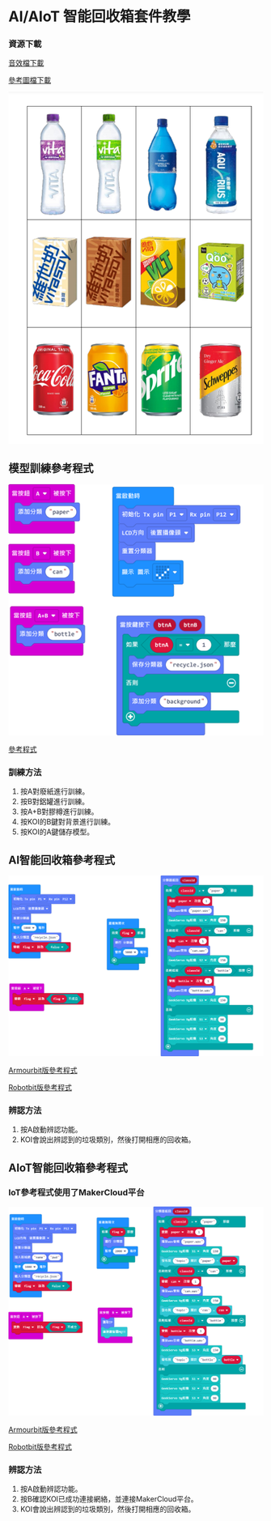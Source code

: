 # AI/AIoT 智能回收箱套件教學

### 資源下載

[音效檔下載](https://drive.google.com/file/d/1GEJpytMGa4GYDSfpvDlvfwSC0fG-qENg/view?usp=sharing)

[參考圖檔下載](https://drive.google.com/drive/folders/1l27lVZQ-IEcx-_u2yh-VkV3N75coOGbE?usp=sharing)

![](./images/a4.png)

## 模型訓練參考程式

![](./images/train_code.png)

[參考程式](https://makecode.microbit.org/_41yHDg4PfVsg)

### 訓練方法

1. 按A對廢紙進行訓練。
2. 按B對鋁罐進行訓練。
3. 按A+B對膠樽進行訓練。
4. 按KOI的B鍵對背景進行訓練。
5. 按KOI的A鍵儲存模型。

## AI智能回收箱參考程式

![](./images/offline_code.png)

[Armourbit版參考程式](https://makecode.microbit.org/_EErK8LD3U4zr)

[Robotbit版參考程式](https://makecode.microbit.org/_7x9XHo1Wpa0T)

### 辨認方法

1. 按A啟動辨認功能。
2. KOI會說出辨認到的垃圾類別，然後打開相應的回收箱。

## AIoT智能回收箱參考程式

### IoT參考程式使用了MakerCloud平台

![](./images/online_code.png)

[Armourbit版參考程式](https://makecode.microbit.org/_J0b5kYWjuYhF)

[Robotbit版參考程式](https://makecode.microbit.org/_Ydyf8P86t9C3)

### 辨認方法

1. 按A啟動辨認功能。
2. 按B確認KOI已成功連接網絡，並連接MakerCloud平台。
3. KOI會說出辨認到的垃圾類別，然後打開相應的回收箱。